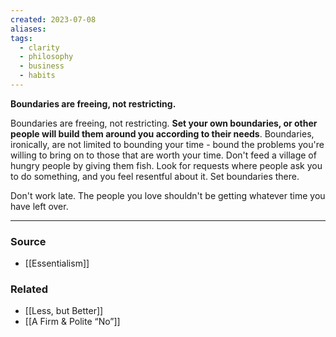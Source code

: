 ```yaml
---
created: 2023-07-08
aliases: 
tags:
  - clarity
  - philosophy
  - business
  - habits
---
```

**Boundaries are freeing, not restricting.**

Boundaries are freeing, not restricting. **Set your own boundaries, or other people will build them around you according to their needs**. Boundaries, ironically, are not limited to bounding your time - bound the problems you're willing to bring on to those that are worth your time. Don't feed a village of hungry people by giving them fish. Look for requests where people ask you to do something, and you feel resentful about it. Set boundaries there. 

Don't work late. The people you love shouldn't be getting whatever time you have left over.

---

### Source
- [[Essentialism]]

### Related
- [[Less, but Better]]
- [[A Firm & Polite “No”]]